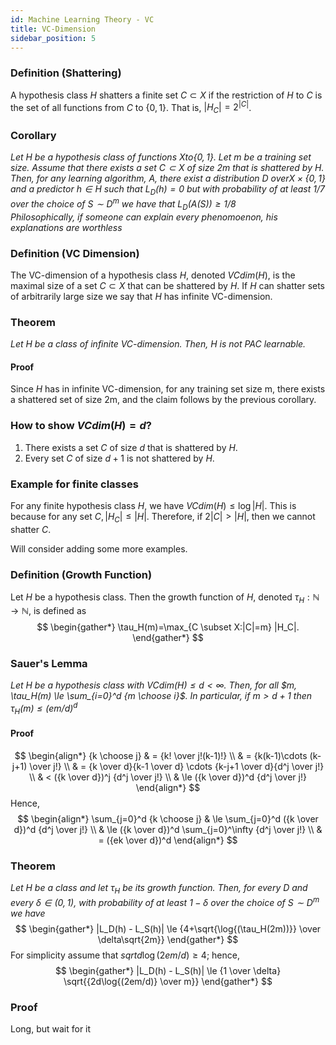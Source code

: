 ```yaml
---
id: Machine Learning Theory - VC
title: VC-Dimension
sidebar_position: 5
---
```


### Definition (Shattering)

A hypothesis class $H$ shatters a finite set $C \subset X$ if the restriction of $H$ to $C$ is the set of all functions from $C$ to $\{0, 1\}$. That is, $|H_C| = 2^{|C|}$.

### Corollary

*Let $H$ be a hypothesis class of functions $X to \{0, 1\}$. Let m be a training set size. Assume that there exists a set $C \subset X$ of size 2m that is shattered by $H$. Then, for any learning algorithm, A, there exist a distribution $D$ over$X \times \{0, 1\}$ and a predictor $h \in H$ such that $L_D(h) = 0$ but with probability of at least $1/7$ over the choice of $S \sim D^m$ we have that $L_D(A(S)) \ge 1/8$*  
*Philosophically, if someone can explain every phenomoenon, his explanations are worthless*

### Definition (VC Dimension)

The VC-dimension of a hypothesis class $H$, denoted $VCdim(H)$, is the maximal size of a set $C \subset X$ that can be shattered by $H$. If $H$ can shatter sets of arbitrarily large size we say that $H$ has infinite VC-dimension.

### Theorem

*Let $H$ be a class of infinite VC-dimension. Then, H is not PAC learnable.*

#### Proof

Since $H$ has in infinite VC-dimension, for any training set size m, there exists a shattered set of size 2m, and the claim follows by the previous corollary.

### How to show $VCdim(H) = d$?

1. There exists a set $C$ of size $d$ that is shattered by $H$.
2. Every set $C$ of size $d+1$ is not shattered by $H$.

### Example for finite classes

For any finite hypothesis class $H$, we have $VCdim(H) \le \log{|H|}$. This is because for any set $C, |H_C| \le |H|$. Therefore, if $2|C| > |H|$, then we cannot shatter $C$.  

Will consider adding some more examples.

### Definition (Growth Function)

Let $H$ be a hypothesis class. Then the growth function of $H$, denoted $\tau_H : \mathbb{N} \to \mathbb{N}$, is defined as
$$
\begin{gather*}
\tau_H(m)=\max_{C \subset X:|C|=m} |H_C|.
\end{gather*}
$$

### Sauer's Lemma

*Let $H$ be a hypothesis class with $VCdim(H) \le d < \infty$. Then, for all $m, \tau_H(m) \le \sum_{i=0}^d {m \choose i}$. In particular, if $m > d + 1$ then $\tau_H(m) \le (em/d)^d$*

#### Proof

$$
\begin{align*}
{k \choose j} & = {k! \over j!(k-1)!} \\
& = {k(k-1)\cdots (k-j+1) \over j!} \\
& = {k \over d}{k-1 \over d} \cdots {k-j+1 \over d}{d^j \over j!} \\
& < ({k \over d})^j {d^j \over j!} \\
& \le ({k \over d})^d {d^j \over j!}
\end{align*}
$$
Hence,
$$
\begin{align*}
\sum_{j=0}^d {k \choose j} & \le \sum_{j=0}^d ({k \over d})^d {d^j \over j!} \\
& \le ({k \over d})^d \sum_{j=0}^\infty {d^j \over j!} \\
& = ({ek \over d})^d
\end{align*}
$$

### Theorem

*Let $H$ be a class and let $\tau_H$ be its growth function. Then, for every $D$ and every $\delta \in (0, 1)$, with probability of at least $1-\delta$ over the choice of $S \sim D^m$ we have*
$$
\begin{gather*}
|L_D(h) - L_S(h)| \le {4+\sqrt{\log{(\tau_H(2m))}} \over \delta\sqrt{2m}}
\end{gather*}
$$
For simplicity assume that $sqrt{d\log{(2em/d)}} \ge 4$; hence,
$$
\begin{gather*}
|L_D(h) - L_S(h)| \le {1 \over \delta} \sqrt{{2d\log{(2em/d)} \over m}}
\end{gather*}
$$

### Proof

Long, but wait for it